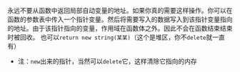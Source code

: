 永远不要从函数中返回局部自动变量的地址。如果你真的需要这样操作。你可以在函数的参数表中传入一个指针变量。然后将需要写入的数据写入到该指针变量指向的地址。由于该指针指向的变量，作用域在函数体之外。因此不会在函数结束结束时被回收。
也可以`return new string(某某)`（这个是堆区，你不`delete`就一直有）
- 注：`new`出来的指针，当然可以`delete`它，这样清除它指向的内存